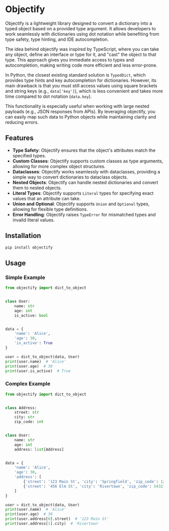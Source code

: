 # Objectify

Objectify is a lightweight library designed to convert a dictionary into a typed object based on a provided type argument.
It allows developers to work seamlessly with dictionaries using dot notation while benefiting from type safety, type hinting, and IDE autocompletion.

The idea behind objectify was inspired by TypeScript, where you can take any object, define an interface or type for it,
and "cast" the object to that type. This approach gives you immediate access to types and autocompletion, making writing code more efficient and less error-prone.

In Python, the closest existing standard solution is `TypedDict`, which provides type hints and key autocompletion for dictionaries.
However, its main drawback is that you must still access values using square brackets and string keys (e.g., `data['key']`),
which is less convenient and takes more time compared to dot notation (`data.key`).

This functionality is especially useful when working with large nested payloads (e.g., JSON responses from APIs).
By leveraging objectify, you can easily map such data to Python objects while maintaining clarity and reducing errors.


## Features

- **Type Safety**: Objectify ensures that the object's attributes match the specified types.
- **Custom Classes**: Objectify supports custom classes as type arguments, allowing for more complex object structures.
- **Dataclasses**: Objectify works seamlessly with dataclasses, providing a simple way to convert dictionaries to dataclass objects.
- **Nested Objects**: Objectify can handle nested dictionaries and convert them to nested objects.
- **Literal Types**: Objectify supports `Literal` types for specifying exact values that an attribute can take.
- **Union and Optional**: Objectify supports `Union` and `Optional` types, allowing for flexible type definitions.
- **Error Handling**: Objectify raises `TypeError` for mismatched types and invalid literal values.

## Installation

```bash
pip install objectify
```

## Usage

### Simple Example
```python
from objectify import dict_to_object


class User:
    name: str
    age: int
    is_active: bool


data = {
    'name': 'Alice',
    'age': 30,
    'is_active': True
}

user = dict_to_object(data, User)
print(user.name)  # 'Alice'
print(user.age)  # 30
print(user.is_active)  # True
```

### Complex Example
```python
from objectify import dict_to_object


class Address:
    street: str
    city: str
    zip_code: int


class User:
    name: str
    age: int
    address: list[Address]


data = {
    'name': 'Alice',
    'age': 30,
    'address': [
        {'street': '123 Main St', 'city': 'Springfield', 'zip_code': 12345},
        {'street': '456 Elm St', 'city': 'Rivertown', 'zip_code': 54321}
    ]
}

user = dict_to_object(data, User)
print(user.name)  # 'Alice'
print(user.age)  # 30
print(user.address[0].street)  # '123 Main St'
print(user.address[1].city)  # 'Rivertown'
```
